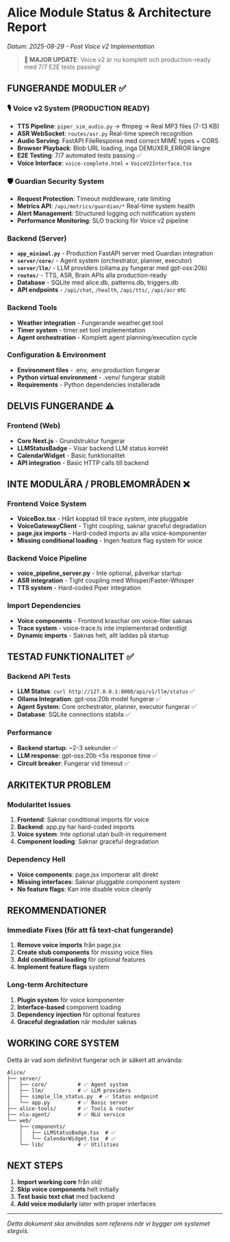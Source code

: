 # Alice Module Status & Architecture Report  
*Datum: 2025-08-29 - Post Voice v2 Implementation*

> **🎉 MAJOR UPDATE**: Voice v2 är nu komplett och production-ready med 7/7 E2E tests passing!

## FUNGERANDE MODULER ✅

### 🎙️ Voice v2 System (PRODUCTION READY)
- **TTS Pipeline**: `piper_sim_audio.py` → ffmpeg → Real MP3 files (7-13 KB)
- **ASR WebSocket**: `routes/asr.py` Real-time speech recognition 
- **Audio Serving**: FastAPI FileResponse med correct MIME types + CORS
- **Browser Playback**: Blob URL loading, inga DEMUXER_ERROR längre
- **E2E Testing**: 7/7 automated tests passing ✅
- **Voice Interface**: `voice-complete.html` + `VoiceV2Interface.tsx`

### 🛡️ Guardian Security System
- **Request Protection**: Timeout middleware, rate limiting
- **Metrics API**: `/api/metrics/guardian/*` Real-time system health  
- **Alert Management**: Structured logging och notification system
- **Performance Monitoring**: SLO tracking för Voice v2 pipeline

### Backend (Server)
- **`app_minimal.py`** - Production FastAPI server med Guardian integration
- **`server/core/`** - Agent system (orchestrator, planner, executor)
- **`server/llm/`** - LLM providers (ollama.py fungerar med gpt-oss:20b)
- **`routes/`** - TTS, ASR, Brain APIs alla production-ready
- **Database** - SQLite med alice.db, patterns.db, triggers.db
- **API endpoints** - `/api/chat`, `/health`, `/api/tts/`, `/api/asr` etc

### Backend Tools
- **Weather integration** - Fungerande weather.get tool
- **Timer system** - timer.set tool implementation
- **Agent orchestration** - Komplett agent planning/execution cycle

### Configuration & Environment
- **Environment files** - .env, .env.production fungerar
- **Python virtual environment** - .venv/ fungerar stabilt
- **Requirements** - Python dependencies installerade

## DELVIS FUNGERANDE ⚠️

### Frontend (Web)
- **Core Next.js** - Grundstruktur fungerar
- **LLMStatusBadge** - Visar backend LLM status korrekt
- **CalendarWidget** - Basic funktionalitet
- **API integration** - Basic HTTP calls till backend

## INTE MODULÄRA / PROBLEMOMRÅDEN ❌

### Frontend Voice System
- **VoiceBox.tsx** - Hårt kopplad till trace system, inte pluggable
- **VoiceGatewayClient** - Tight coupling, saknar graceful degradation
- **page.jsx imports** - Hard-coded imports av alla voice-komponenter
- **Missing conditional loading** - Ingen feature flag system för voice

### Backend Voice Pipeline
- **voice_pipeline_server.py** - Inte optional, påverkar startup
- **ASR integration** - Tight coupling med Whisper/Faster-Whisper
- **TTS system** - Hard-coded Piper integration

### Import Dependencies
- **Voice components** - Frontend kraschar om voice-filer saknas
- **Trace system** - voice-trace.ts inte implementerad ordentligt
- **Dynamic imports** - Saknas helt, allt laddas på startup

## TESTAD FUNKTIONALITET ✅

### Backend API Tests
- **LLM Status**: `curl http://127.0.0.1:8000/api/v1/llm/status` ✅
- **Ollama Integration**: gpt-oss:20b model fungerar ✅
- **Agent System**: Core orchestrator, planner, executor fungerar ✅
- **Database**: SQLite connections stabila ✅

### Performance
- **Backend startup**: ~2-3 sekunder ✅
- **LLM response**: gpt-oss:20b <5s response time ✅
- **Circuit breaker**: Fungerar vid timeout ✅

## ARKITEKTUR PROBLEM

### Modularitet Issues
1. **Frontend**: Saknar conditional imports för voice
2. **Backend**: app.py har hard-coded imports
3. **Voice system**: Inte optional utan built-in requirement
4. **Component loading**: Saknar graceful degradation

### Dependency Hell
- **Voice components**: page.jsx importerar allt direkt
- **Missing interfaces**: Saknar pluggable component system
- **No feature flags**: Kan inte disable voice cleanly

## REKOMMENDATIONER

### Immediate Fixes (för att få text-chat fungerande)
1. **Remove voice imports** från page.jsx
2. **Create stub components** för missing voice files
3. **Add conditional loading** för optional features
4. **Implement feature flags** system

### Long-term Architecture
1. **Plugin system** för voice komponenter
2. **Interface-based** component loading
3. **Dependency injection** för optional features
4. **Graceful degradation** när moduler saknas

## WORKING CORE SYSTEM

Detta är vad som definitivt fungerar och är säkert att använda:

```
Alice/
├── server/
│   ├── core/          # ✅ Agent system
│   ├── llm/           # ✅ LLM providers  
│   ├── simple_llm_status.py  # ✅ Status endpoint
│   └── app.py         # ✅ Basic server
├── alice-tools/       # ✅ Tools & router
├── nlu-agent/         # ✅ NLU service
└── web/
    ├── components/
    │   ├── LLMStatusBadge.tsx  # ✅
    │   └── CalendarWidget.tsx  # ✅
    └── lib/           # ✅ Utilities
```

## NEXT STEPS

1. **Import working core** från old/
2. **Skip voice components** helt initially
3. **Test basic text chat** med backend
4. **Add voice modularly** later with proper interfaces

---
*Detta dokument ska användas som referens när vi bygger om systemet stegvis.*